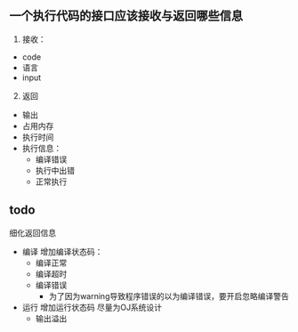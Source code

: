 ## 一个执行代码的接口应该接收与返回哪些信息
1. 接收：
- code
- 语言
- input

2. 返回
- 输出
- 占用内存
- 执行时间
- 执行信息：
  - 编译错误
  - 执行中出错
  - 正常执行

## todo
细化返回信息
- 编译
  增加编译状态码：
  - 编译正常
  - 编译超时
  - 编译错误
    - 为了因为warning导致程序错误的以为编译错误，要开启忽略编译警告
- 运行
  增加运行状态码
  尽量为OJ系统设计
  - 输出溢出
